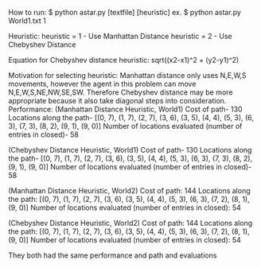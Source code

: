 How to run:
$ python astar.py [textfile] [heuristic]
ex. $ python astar.py World1.txt 1

Heuristic:
heuristic = 1 - Use Manhattan Distance
heuristic = 2 - Use Chebyshev Distance

Equation for Chebyshev distance heuristic:
sqrt((x2-x1)^2 + (y2-y1)^2)

Motivation for selecting heuristic:
Manhattan distance only uses N,E,W,S movements, however the agent in this problem can move N,E,W,S,NE,NW,SE,SW. Therefore Chebyshev distance may be more appropriate because it also take diagonal steps into consideration.
Performance:
(Manhattan Distance Heuristic, World1)
Cost of path-
130
Locations along the path-
[(0, 7), (1, 7), (2, 7), (3, 6), (3, 5), (4, 4), (5, 3), (6, 3), (7, 3), (8, 2), (9, 1), (9, 0)]
Number of locations evaluated (number of entries in closed)-
58

(Chebyshev Distance Heuristic, World1)
Cost of path-
130
Locations along the path-
[(0, 7), (1, 7), (2, 7), (3, 6), (3, 5), (4, 4), (5, 3), (6, 3), (7, 3), (8, 2), (9, 1), (9, 0)]
Number of locations evaluated (number of entries in closed)-
58

(Manhattan Distance Heuristic, World2)
Cost of path:
144
Locations along the path:
[(0, 7), (1, 7), (2, 7), (3, 6), (3, 5), (4, 4), (5, 3), (6, 3), (7, 2), (8, 1), (9, 0)]
Number of locations evaluated (number of entries in closed):
54

(Chebyshev Distance Heuristic, World2)
Cost of path:
144
Locations along the path:
[(0, 7), (1, 7), (2, 7), (3, 6), (3, 5), (4, 4), (5, 3), (6, 3), (7, 2), (8, 1), (9, 0)]
Number of locations evaluated (number of entries in closed):
54

They both had the same performance and path and evaluations

